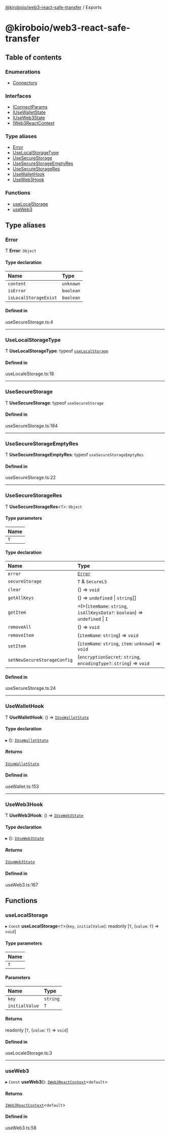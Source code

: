 [@kiroboio/web3-react-safe-transfer](README.md) / Exports

# @kiroboio/web3-react-safe-transfer

## Table of contents

### Enumerations

- [Connectors](enums/Connectors.md)

### Interfaces

- [IConnectParams](interfaces/IConnectParams.md)
- [IUseWalletState](interfaces/IUseWalletState.md)
- [IUseWeb3State](interfaces/IUseWeb3State.md)
- [IWeb3ReactContext](interfaces/IWeb3ReactContext.md)

### Type aliases

- [Error](modules.md#error)
- [UseLocalStorageType](modules.md#uselocalstoragetype)
- [UseSecureStorage](modules.md#usesecurestorage)
- [UseSecureStorageEmptyRes](modules.md#usesecurestorageemptyres)
- [UseSecureStorageRes](modules.md#usesecurestorageres)
- [UseWalletHook](modules.md#usewallethook)
- [UseWeb3Hook](modules.md#useweb3hook)

### Functions

- [useLocalStorage](modules.md#uselocalstorage)
- [useWeb3](modules.md#useweb3)

## Type aliases

### Error

Ƭ **Error**: `Object`

#### Type declaration

| Name | Type |
| :------ | :------ |
| `content` | `unknown` |
| `isError` | `boolean` |
| `isLocalStorageExist` | `boolean` |

#### Defined in

useSecureStorage.ts:4

___

### UseLocalStorageType

Ƭ **UseLocalStorageType**: typeof [`useLocalStorage`](modules.md#uselocalstorage)

#### Defined in

useLocaleStorage.ts:18

___

### UseSecureStorage

Ƭ **UseSecureStorage**: typeof `useSecureStorage`

#### Defined in

useSecureStorage.ts:184

___

### UseSecureStorageEmptyRes

Ƭ **UseSecureStorageEmptyRes**: typeof `useSecureStorageEmptyRes`

#### Defined in

useSecureStorage.ts:22

___

### UseSecureStorageRes

Ƭ **UseSecureStorageRes**<`T`\>: `Object`

#### Type parameters

| Name |
| :------ |
| `T` |

#### Type declaration

| Name | Type |
| :------ | :------ |
| `error` | [`Error`](modules.md#error) |
| `secureStorage` | `T` & `SecureLS` |
| `clear` | () => `void` |
| `getAllKeys` | () => `undefined` \| `string`[] |
| `getItem` | <I\>(`itemName`: `string`, `isAllKeysData?`: `boolean`) => `undefined` \| `I` |
| `removeAll` | () => `void` |
| `removeItem` | (`itemName`: `string`) => `void` |
| `setItem` | (`itemName`: `string`, `item`: `unknown`) => `void` |
| `setNewSecureStorageConfig` | (`encryptionSecret`: `string`, `encodingType?`: `string`) => `void` |

#### Defined in

useSecureStorage.ts:24

___

### UseWalletHook

Ƭ **UseWalletHook**: () => [`IUseWalletState`](interfaces/IUseWalletState.md)

#### Type declaration

▸ (): [`IUseWalletState`](interfaces/IUseWalletState.md)

##### Returns

[`IUseWalletState`](interfaces/IUseWalletState.md)

#### Defined in

useWallet.ts:153

___

### UseWeb3Hook

Ƭ **UseWeb3Hook**: () => [`IUseWeb3State`](interfaces/IUseWeb3State.md)

#### Type declaration

▸ (): [`IUseWeb3State`](interfaces/IUseWeb3State.md)

##### Returns

[`IUseWeb3State`](interfaces/IUseWeb3State.md)

#### Defined in

useWeb3.ts:167

## Functions

### useLocalStorage

▸ `Const` **useLocalStorage**<`T`\>(`key`, `initialValue`): readonly [`T`, (`value`: `T`) => `void`]

#### Type parameters

| Name |
| :------ |
| `T` |

#### Parameters

| Name | Type |
| :------ | :------ |
| `key` | `string` |
| `initialValue` | `T` |

#### Returns

readonly [`T`, (`value`: `T`) => `void`]

#### Defined in

useLocaleStorage.ts:3

___

### useWeb3

▸ `Const` **useWeb3**(): [`IWeb3ReactContext`](interfaces/IWeb3ReactContext.md)<`default`\>

#### Returns

[`IWeb3ReactContext`](interfaces/IWeb3ReactContext.md)<`default`\>

#### Defined in

useWeb3.ts:58
